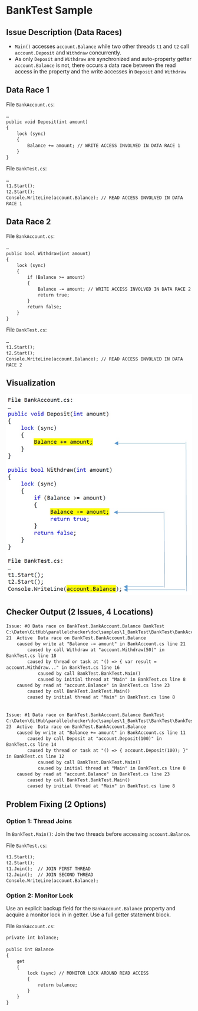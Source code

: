 # BankTest Sample

## Issue Description (Data Races)

* `Main()` accesses `account.Balance` while two other threads `t1` and `t2` call `account.Deposit` and `Withdraw` concurrently.
* As only `Deposit` and `Withdraw` are synchronized and auto-property getter `account.Balance` is not, there occurs a data race between the read access in the property and the write accesses in `Deposit` and `Withdraw`

## Data Race 1

File `BankAccount.cs`:

    …
    public void Deposit(int amount)
    {
        lock (sync)
        { 
            Balance += amount; // WRITE ACCESS INVOLVED IN DATA RACE 1 
        }
    }


File `BankTest.cs`:

    …
    t1.Start();
    t2.Start(); 
    Console.WriteLine(account.Balance); // READ ACCESS INVOLVED IN DATA RACE 1

## Data Race 2

File `BankAccount.cs`:

    …
    public bool Withdraw(int amount)
    {
        lock (sync)
        {
            if (Balance >= amount)
            { 
                Balance -= amount; // WRITE ACCESS INVOLVED IN DATA RACE 2
                return true;
            }
            return false;
        }
    }

File `BankTest.cs`:

    …
    t1.Start();
    t2.Start(); 
    Console.WriteLine(account.Balance); // READ ACCESS INVOLVED IN DATA RACE 2

## Visualization

![Data Races](DataRace.jpg)

## Checker Output (2 Issues, 4 Locations)

    Issue: #0 Data race on BankTest.BankAccount.Balance	BankTest	C:\Daten\GitHub\parallelchecker\doc\samples\1_BankTest\BankTest\BankAccount.cs	21	Active	Data race on BankTest.BankAccount.Balance
        caused by write at "Balance -= amount" in BankAccount.cs line 21
            caused by call Withdraw at "account.Withdraw(50)" in BankTest.cs line 18
            caused by thread or task at "() => { var result = account.Withdraw..." in BankTest.cs line 16
                caused by call BankTest.BankTest.Main()
                caused by initial thread at "Main" in BankTest.cs line 8
        caused by read at "account.Balance" in BankTest.cs line 23
            caused by call BankTest.BankTest.Main()
            caused by initial thread at "Main" in BankTest.cs line 8


    Issue: #1 Data race on BankTest.BankAccount.Balance	BankTest	C:\Daten\GitHub\parallelchecker\doc\samples\1_BankTest\BankTest\BankTest.cs	23	Active	Data race on BankTest.BankAccount.Balance
        caused by write at "Balance += amount" in BankAccount.cs line 11
            caused by call Deposit at "account.Deposit(100)" in BankTest.cs line 14
            caused by thread or task at "() => { account.Deposit(100); }" in BankTest.cs line 12
                caused by call BankTest.BankTest.Main()
                caused by initial thread at "Main" in BankTest.cs line 8
        caused by read at "account.Balance" in BankTest.cs line 23
            caused by call BankTest.BankTest.Main()
            caused by initial thread at "Main" in BankTest.cs line 8


## Problem Fixing (2 Options)

### Option 1: Thread Joins

In `BankTest.Main()`: Join the two threads before accessing `account.Balance`.

File `BankTest.cs`:

    t1.Start();
    t2.Start();
    t1.Join();  // JOIN FIRST THREAD 
    t2.Join();  // JOIN SECOND THREAD
    Console.WriteLine(account.Balance);

### Option 2: Monitor Lock

Use an explicit backup field for the `BankAccount.Balance` property and acquire a monitor lock in in getter. Use a full getter statement block. 

File `BankAccount.cs`:

    private int balance;

    public int Balance 
    { 
        get 
        { 
            lock (sync) // MONITOR LOCK AROUND READ ACCESS
            { 
                return balance; 
            } 
        }
    }
